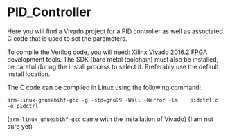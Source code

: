 # PID_Controller

Here you will find a Vivado project for a PID controller as well as associated C code that is used to set the parameters.

To compile the Verilog code, you will need:
  Xilinx [Vivado 2016.2](http://www.xilinx.com/support/download.html) FPGA development tools. The SDK (bare metal toolchain) must also be installed, be careful during the install process to select it. Preferably use the default install location.



The C code can be compiled in Linux using the following command:
  ```
  arm-linux-gnueabihf-gcc -g -std=gnu99 -Wall -Werror -lm    pidctrl.c  -o pidctrl
  ```
  (`arm-linux_gnueabihf-gcc` came with the installation of Vivado)
  (I am not sure yet)
